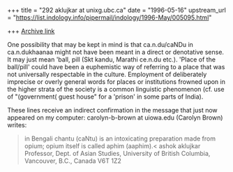 +++
title = "292 aklujkar at unixg.ubc.ca"
date = "1996-05-16"
upstream_url = "https://list.indology.info/pipermail/indology/1996-May/005095.html"

+++
[Archive link](https://list.indology.info/pipermail/indology/1996-May/005095.html)

One possibility that may be kept in mind is that ca.n.du/caNDu in
ca.n.dukhaanaa might not have been meant in a direct or denotative sense.
It may just mean 'ball, pill  (Skt kandu, Marathi ce.n.du etc.). 'Place of
the ball/pill' could have been a euphemistic way of referring to a place
that was not universally respectable in the culture. Employment of
deliberately imprecise or overly general words for places or institutions
frowned upon in the higher strata of the society is a common linguistic
phenomenon (cf. use of "(government( guest house" for a 'prison' in some
parts of India).  

These lines receive an indirect confirmation in the message that just now
appeared on my computer:  carolyn-b-brown at uiowa.edu (Carolyn Brown) writes:
> in Bengali chantu (caNtu) is an
intoxicating preparation made from opium; opium itself is called aphim
(aaphim).<
ashok aklujkar
Professor, Dept. of Asian Studies, University of British Columbia,
Vancouver, B.C., Canada V6T 1Z2





